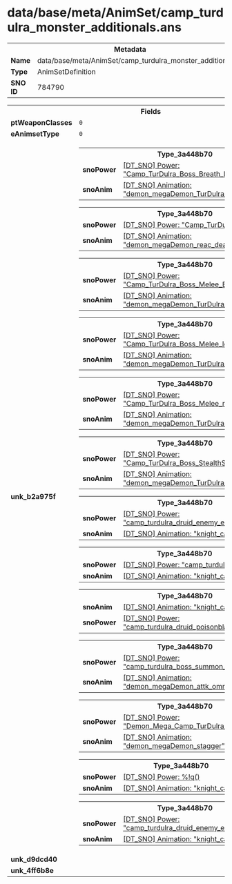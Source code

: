 <h1>data/base/meta/AnimSet/camp_turdulra_monster_additionals.ans</h1><table><tr><th colspan="100%">Metadata</th></tr><tr><td><b>Name</b></td><td>data/base/meta/AnimSet/camp_turdulra_monster_additionals.ans</td></tr><tr><td><b>Type</b></td><td>AnimSetDefinition</td></tr><tr><td><b>SNO ID</b></td><td>784790</td></tr></table>

<table><tr><th colspan="100%">Fields</th></tr><tr><td><b>ptWeaponClasses</b></td><td><code>0</code>
</td></tr><tr><td><b>eAnimsetType</b></td><td><code>0</code></td></tr><tr><td><b>unk_b2a975f</b></td><td><table><tr><th colspan="100%">Type_3a448b70</th></tr><tr><td><b>snoPower</b></td><td><a href="..\Power\Camp_TurDulra_Boss_Breath_Projectiles.pow.md">[DT_SNO] Power: "Camp_TurDulra_Boss_Breath_Projectiles"</a></td></tr><tr><td><b>snoAnim</b></td><td><a href="..\Anim\demon_megaDemon_TurDulra_attk_fireBreath.ani.md">[DT_SNO] Animation: "demon_megaDemon_TurDulra_attk_fireBreath"</a></td></tr></table>


<table><tr><th colspan="100%">Type_3a448b70</th></tr><tr><td><b>snoPower</b></td><td><a href="..\Power\Camp_TurDulra_Boss_death.pow.md">[DT_SNO] Power: "Camp_TurDulra_Boss_death"</a></td></tr><tr><td><b>snoAnim</b></td><td><a href="..\Anim\demon_megaDemon_reac_death.ani.md">[DT_SNO] Animation: "demon_megaDemon_reac_death"</a></td></tr></table>


<table><tr><th colspan="100%">Type_3a448b70</th></tr><tr><td><b>snoPower</b></td><td><a href="..\Power\Camp_TurDulra_Boss_Melee_Basic.pow.md">[DT_SNO] Power: "Camp_TurDulra_Boss_Melee_Basic"</a></td></tr><tr><td><b>snoAnim</b></td><td><a href="..\Anim\demon_megaDemon_TurDulra_attk_basic.ani.md">[DT_SNO] Animation: "demon_megaDemon_TurDulra_attk_basic"</a></td></tr></table>


<table><tr><th colspan="100%">Type_3a448b70</th></tr><tr><td><b>snoPower</b></td><td><a href="..\Power\Camp_TurDulra_Boss_Melee_left.pow.md">[DT_SNO] Power: "Camp_TurDulra_Boss_Melee_left"</a></td></tr><tr><td><b>snoAnim</b></td><td><a href="..\Anim\demon_megaDemon_TurDulra_attk_basic_90_L.ani.md">[DT_SNO] Animation: "demon_megaDemon_TurDulra_attk_basic_90_L"</a></td></tr></table>


<table><tr><th colspan="100%">Type_3a448b70</th></tr><tr><td><b>snoPower</b></td><td><a href="..\Power\Camp_TurDulra_Boss_Melee_right.pow.md">[DT_SNO] Power: "Camp_TurDulra_Boss_Melee_right"</a></td></tr><tr><td><b>snoAnim</b></td><td><a href="..\Anim\demon_megaDemon_TurDulra_attk_basic_90_R.ani.md">[DT_SNO] Animation: "demon_megaDemon_TurDulra_attk_basic_90_R"</a></td></tr></table>


<table><tr><th colspan="100%">Type_3a448b70</th></tr><tr><td><b>snoPower</b></td><td><a href="..\Power\Camp_TurDulra_Boss_StealthSlam.pow.md">[DT_SNO] Power: "Camp_TurDulra_Boss_StealthSlam"</a></td></tr><tr><td><b>snoAnim</b></td><td><a href="..\Anim\demon_megaDemon_TurDulra_attk_frenzy.ani.md">[DT_SNO] Animation: "demon_megaDemon_TurDulra_attk_frenzy"</a></td></tr></table>


<table><tr><th colspan="100%">Type_3a448b70</th></tr><tr><td><b>snoPower</b></td><td><a href="..\Power\camp_turdulra_druid_enemy_earth_explosion.pow.md">[DT_SNO] Power: "camp_turdulra_druid_enemy_earth_explosion"</a></td></tr><tr><td><b>snoAnim</b></td><td><a href="..\Anim\knight_caster_attk_basic.ani.md">[DT_SNO] Animation: "knight_caster_attk_basic"</a></td></tr></table>


<table><tr><th colspan="100%">Type_3a448b70</th></tr><tr><td><b>snoPower</b></td><td><a href="..\Power\camp_turdulra_druid_tornados.pow.md">[DT_SNO] Power: "camp_turdulra_druid_tornados"</a></td></tr><tr><td><b>snoAnim</b></td><td><a href="..\Anim\knight_caster_attk_basic.ani.md">[DT_SNO] Animation: "knight_caster_attk_basic"</a></td></tr></table>


<table><tr><th colspan="100%">Type_3a448b70</th></tr><tr><td><b>snoAnim</b></td><td><a href="..\Anim\knight_caster_attk_basic.ani.md">[DT_SNO] Animation: "knight_caster_attk_basic"</a></td></tr><tr><td><b>snoPower</b></td><td><a href="..\Power\camp_turdulra_druid_poisonblast.pow.md">[DT_SNO] Power: "camp_turdulra_druid_poisonblast"</a></td></tr></table>


<table><tr><th colspan="100%">Type_3a448b70</th></tr><tr><td><b>snoPower</b></td><td><a href="..\Power\camp_turdulra_boss_summon_skeletons.pow.md">[DT_SNO] Power: "camp_turdulra_boss_summon_skeletons"</a></td></tr><tr><td><b>snoAnim</b></td><td><a href="..\Anim\demon_megaDemon_attk_omnicast.ani.md">[DT_SNO] Animation: "demon_megaDemon_attk_omnicast"</a></td></tr></table>


<table><tr><th colspan="100%">Type_3a448b70</th></tr><tr><td><b>snoPower</b></td><td><a href="..\Power\Demon_Mega_Camp_TurDulra_Stagger.pow.md">[DT_SNO] Power: "Demon_Mega_Camp_TurDulra_Stagger"</a></td></tr><tr><td><b>snoAnim</b></td><td><a href="..\Anim\demon_megaDemon_stagger.ani.md">[DT_SNO] Animation: "demon_megaDemon_stagger"</a></td></tr></table>


<table><tr><th colspan="100%">Type_3a448b70</th></tr><tr><td><b>snoPower</b></td><td><a href="#UKNOWN">[DT_SNO] Power: %!q(<nil>)</a></td></tr><tr><td><b>snoAnim</b></td><td><a href="..\Anim\knight_caster_attk_basic.ani.md">[DT_SNO] Animation: "knight_caster_attk_basic"</a></td></tr></table>


<table><tr><th colspan="100%">Type_3a448b70</th></tr><tr><td><b>snoPower</b></td><td><a href="..\Power\camp_turdulra_druid_enemy_earth_lineattk_triple.pow.md">[DT_SNO] Power: "camp_turdulra_druid_enemy_earth_lineattk_triple"</a></td></tr><tr><td><b>snoAnim</b></td><td><a href="..\Anim\knight_caster_attk_basic.ani.md">[DT_SNO] Animation: "knight_caster_attk_basic"</a></td></tr></table>


</td></tr><tr><td><b>unk_d9dcd40</b></td><td></td></tr><tr><td><b>unk_4ff6b8e</b></td><td></td></tr></table>

